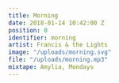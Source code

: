 ```yaml
---
title: Morning
date: 2018-01-14 10:42:00 Z
position: 0
identifier: morning
artist: Francis & the Lights
image: "/uploads/morning.svg"
file: "/uploads/morning.mp3"
mixtape: Amylia, Mondays
---
```


